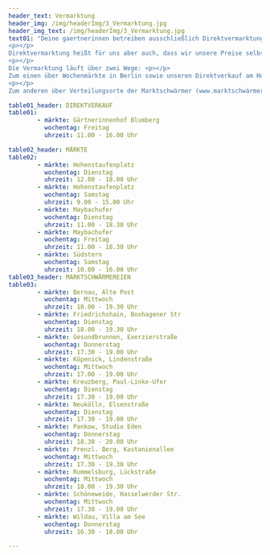 ```yaml
---
header_text: Vermarktung
header_img: /img/headerImg/3_Vermarktung.jpg
header_img_text: /img/headerImg/3_Vermarktung.jpg
text01: "Deine gaertnerinnen betreiben ausschließlich Direktvermarktung. Das heißt: Von uns als Produzenten direkt zu dir als Konsumenten. Keine Zwischenhändler, keine unnötigen Wege, kein Preisdumping. Wir lieben den direkten Kontakt mit dir, dein Feedback, deine Wünsche und Anregungen und ja, natürlich auch deine Kritik – wir wachsen gerne an und mit dir.
<p></p>
Direktvermarktung heißt für uns aber auch, dass wir unsere Preise selbst gestalten können. Das hilft uns, unseren Hof sowohl wirtschaftlich rentabel als auch sozial gerecht zu führen. Löhne und Ausbildungsvergütungen sollen der harten Arbeit angemessen sein, mensch muss schließlich davon leben können.
<p></p>
Die Vermarktung läuft über zwei Wege: <p></p>
Zum einen über Wochenmärkte in Berlin sowie unseren Direktverkauf am Hof. Hier sind wir regelmäßig bei Wind und Wetter bis ca. -5 Grad für dich da. Dein Vorteil: Du kaufst, was du siehst und worauf du in diesem Moment Lust hast, und kannst auch die Mengen ganz nach deinen Bedürfnissen anpassen.
<p></p>
Zum anderen über Verteilungsorte der Marktschwärmer (www.marktschwärmer.de). Für die Teilnahme an den Schwärmereien ist eine unverbindliche Anmeldung und anschließende Vorbestellung erforderlich – bei den jeweiligen Verteilungen wird nur bereits bestellte Ware geliefert. Jede Schwärmerei bietet neben uns auch eine Auswahl anderer regionaler Produzenten an (Brot, Fleisch, Käse etc.).Dein Vorteil: Bestellung und Bezahlung laufen komplett online. Du brauchst am Tag der Verteilung nichts mehr entscheiden und sammelst nur noch ein, was du dir vorher in Ruhe Schönes ausgesucht hast. Du kannst auch jemanden schicken, der für dich abholt. Da alles, was wir für diese Verteilungen ernten, bereits bestellt und verkauft wurde, entstehen hier keinerlei Reste oder Abfälle."

table01_header: DIREKTVERKAUF
table01:
        - märkte: Gärtnerinnenhof Blumberg
          wochentag: Freitag
          uhrzeit: 11.00 - 16.00 Uhr

table02_header: MÄRKTE
table02:
        - märkte: Hohenstaufenplatz
          wochentag: Dienstag
          uhrzeit: 12.00 - 18.00 Uhr
        - märkte: Hohenstaufenplatz
          wochentag: Samstag
          uhrzeit: 9.00 - 15.00 Uhr
        - märkte: Maybachufer
          wochentag: Dienstag
          uhrzeit: 11.00 - 18.30 Uhr
        - märkte: Maybachufer
          wochentag: Freitag
          uhrzeit: 11.00 - 18.30 Uhr
        - märkte: Südstern
          wochentag: Samstag
          uhrzeit: 10.00 - 16.00 Uhr
table03_header: MARKTSCHWÄRMEREIEN
table03:
        - märkte: Bernau, Alte Post
          wochentag: Mittwoch
          uhrzeit: 18.00 - 19.30 Uhr
        - märkte: Friedrichshain, Boxhagener Str
          wochentag: Dienstag
          uhrzeit: 18.00 - 19.30 Uhr
        - märkte: Gesundbrunnen, Exerzierstraße
          wochentag: Donnerstag
          uhrzeit: 17.30 - 19.00 Uhr
        - märkte: Köpenick, Lindenstraße
          wochentag: Mittwoch
          uhrzeit: 17.00 - 19.00 Uhr
        - märkte: Kreuzberg, Paul-Linke-Ufer
          wochentag: Dienstag
          uhrzeit: 17.30 - 19.00 Uhr
        - märkte: Neukölln, Elsenstraße
          wochentag: Dienstag
          uhrzeit: 17.30 - 19.00 Uhr
        - märkte: Pankow, Studio Eden
          wochentag: Donnerstag
          uhrzeit: 18.30 - 20.00 Uhr
        - märkte: Prenzl. Berg, Kastanienallee
          wochentag: Mittwoch
          uhrzeit: 17.30 - 19.30 Uhr
        - märkte: Rummelsburg, Lückstraße
          wochentag: Mittwoch
          uhrzeit: 18.00 - 19.30 Uhr
        - märkte: Schöneweide, Hasselwerder Str.
          wochentag: Mittwoch
          uhrzeit: 17.30 - 19.00 Uhr
        - märkte: Wildau, Villa am See
          wochentag: Donnerstag
          uhrzeit: 16.30 - 18.00 Uhr

---
```

